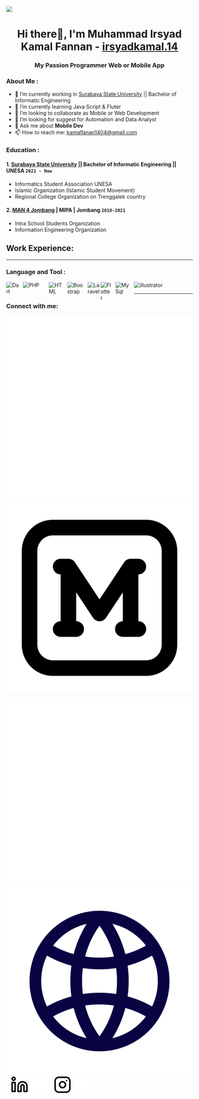 <a href="https://github.com/antonkomarev/github-profile-views-counter">
    <img src="https://komarev.com/ghpvc/?username=irsyadkamal-github&label=Profile+Views&color=ba0404&style=flat-square">
</a>

<h1 align="center"> Hi there👋, I'm Muhammad Irsyad Kamal Fannan - <a href="https://www.instagram.com/irsyadkamal.14/?hl=en">irsyadkamal.14</a></h1>
<h3 align="center">My Passion Programmer Web or Mobile App</h3>

### About Me :
- 🔭 I’m currently working in [Surabaya State University](https://www.unesa.ac.id/) || Bachelor of Informatic Engineering
- 🌱 I’m currently learning Java Script & Fluter
- 👯 I’m looking to collaborate as Mobile or Web Development 
- 🤔 I’m looking for suggest for Automation and Data Analyst
- 💬 Ask me about **Mobile Dev**
- 📫 How to reach me: kamalfanan1404@gmail.com

### Education : 
#### 1. [Surabaya State University](https://www.unesa.ac.id/) || Bachelor of Informatic Engineering || **UNESA `2021 - Now`**
   - Informatics Student Association UNESA
   - Islamic Organization (Islamic Student Movement)
   - Regional College Organization on Trenggalek country
#### 2. [MAN 4 Jombang](https://man4jombang.sch.id/) | MIPA | **Jombang `2018-2021`**
   - Intra School Students Organization
   - Information Engineering Organization

## Work Experience:

---

### Language and Tool : 
<img align="left" alt="Dart" width="35px" src="https://upload.wikimedia.org/wikipedia/commons/9/91/Dart-logo-icon.svg" style="padding-right:10px;" />
<img align="left" alt="PHP" width="60px" src="https://upload.wikimedia.org/wikipedia/commons/thumb/2/27/PHP-logo.svg/2560px-PHP-logo.svg.png" style="padding-right:10px;" />
<img align="left" alt="HTML" width="40px" src="https://upload.wikimedia.org/wikipedia/commons/thumb/3/38/HTML5_Badge.svg/800px-HTML5_Badge.svg.png" style="padding-right:10px;" />
<img align="left" alt="Boostrap" width="45px" src="https://getbootstrap.com/docs/5.0/assets/brand/bootstrap-logo.svg" style="padding-right:10px;" />
<img align="left" alt="Laravel" width="35px" src="https://upload.wikimedia.org/wikipedia/commons/thumb/9/9a/Laravel.svg/985px-Laravel.svg.png" style="padding-right:0px;" />
<img align="left" alt="Flutter" width="30px" src="https://storage.googleapis.com/cms-storage-bucket/0dbfcc7a59cd1cf16282.png" style="padding-right:10px;" />
<img align="left" alt="MySql" width="40px" src="https://cdn.jsdelivr.net/gh/devicons/devicon/icons/mysql/mysql-original.svg" style="padding-right:10px;" />
<img src="https://cdn.worldvectorlogo.com/logos/visual-studio-code-1.svg" alt="illustrator" width="40" height="40"/> 

---

### Connect with me:

[![website](./img/medium-light.svg)](https://medium.com/@kamalfanan1404#gh-light-mode-only)
[![website](./img/medium-dark.svg)](https://medium.com/@kamalfanan1404#gh-dark-mode-only)
&nbsp;&nbsp;
[![website](./img/web-white.svg)](https://profile-irsyadkamal.vercel.app#gh-light-mode-only)
[![website](./img/web-black.svg)](https://profile-irsyadkamal.vercel.app#gh-dark-mode-only)
&nbsp;&nbsp;
[![website](./img/linkedin-light.svg)](https://www.linkedin.com/in/muh-irsyad-engineering-informaticstudent#gh-light-mode-only)
[![website](./img/linkedin-dark.svg)](https://www.linkedin.com/in/muh-irsyad-engineering-informaticstudent#gh-dark-mode-only)
&nbsp;&nbsp;
[![website](./img/instagram-light.svg)](https://www.instagram.com/irsyadkamal.14#gh-light-mode-only)
[![website](./img/instagram-dark.svg)](https://www.instagram.com/irsyadkamal.14#gh-dark-mode-only)


